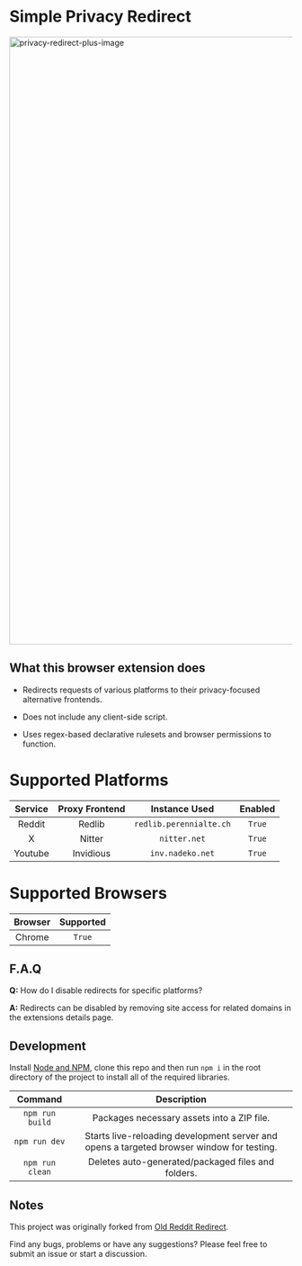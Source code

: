# Simple Privacy Redirect

<img width="1920" height="1080" alt="privacy-redirect-plus-image" src="https://github.com/user-attachments/assets/2267a677-5dc5-4fa1-aa34-9ffe3f5ad8e6" />

## What this browser extension does
- Redirects requests of various platforms to their privacy-focused alternative frontends.
  
- Does not include any client-side script.

- Uses regex-based declarative rulesets and browser permissions to function.

# Supported Platforms

|Service|Proxy Frontend|Instance Used|Enabled|
|:---:|:---:|:---:|:---:|
|Reddit|Redlib|`redlib.perennialte.ch`|`True`|
|X|Nitter|`nitter.net`|`True`|
|Youtube|Invidious|`inv.nadeko.net`|`True`|

# Supported Browsers

|Browser|Supported|
|:---:|:---:|
|Chrome|`True`|
  
## F.A.Q

**Q:** How do I disable redirects for specific platforms?

**A:** Redirects can be disabled by removing site access for related domains in the extensions details page.

## Development

Install [Node and NPM](https://docs.npmjs.com/downloading-and-installing-node-js-and-npm), clone this repo and then run `npm i` in the root directory of the project to install all of the required libraries.

|Command|Description|
|:---:|:---:|
|`npm run build`|Packages necessary assets into a ZIP file.|
|`npm run dev`|Starts live-reloading development server and opens a targeted browser window for testing.|
|`npm run clean`|Deletes auto-generated/packaged files and folders.|

## Notes

This project was originally forked from [Old Reddit Redirect](https://github.com/tom-james-watson/old-reddit-redirect).

Find any bugs, problems or have any suggestions? Please feel free to submit an issue or start a discussion.
